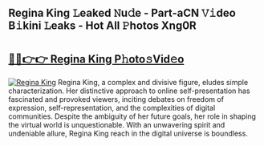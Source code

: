 ## Regina King 𝙻eaked 𝙽u𝚍e - Part-aCN 𝚅𝚒deo B𝚒kini 𝙻eaks - Hot All 𝙿hotos Xng0R

# <h2><a href="http://ld0s6hz.urlbe.top/?page=Regina+King">🔗🔗👉👉 Regina King P𝚑oto𝚜Vid𝚎o</a></h2>

[![Regina King](https://i.imgur.com/eBuTRDB.gif)](http://ld0s6hz.urlbe.top/?page=Regina+King)
Regina King, a complex and divisive figure, eludes simple characterization. Her distinctive approach to online self-presentation has fascinated and provoked viewers, inciting debates on freedom of expression, self-representation, and the complexities of digital communities. Despite the ambiguity of her future goals, her role in shaping the virtual world is unquestionable. With an unwavering spirit and undeniable allure, Regina King reach in the digital universe is boundless.
